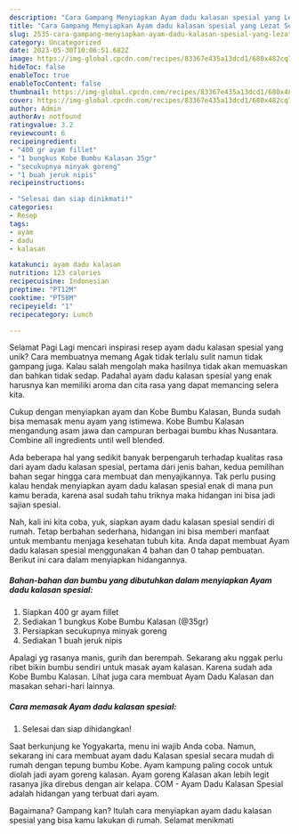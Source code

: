 ```yaml
---
description: "Cara Gampang Menyiapkan Ayam dadu kalasan spesial yang Lezat Sekali, Enak"
title: "Cara Gampang Menyiapkan Ayam dadu kalasan spesial yang Lezat Sekali, Enak"
slug: 2535-cara-gampang-menyiapkan-ayam-dadu-kalasan-spesial-yang-lezat-sekali-enak
category: Uncategorized
date: 2023-05-30T10:06:51.682Z
image: https://img-global.cpcdn.com/recipes/83367e435a13dcd1/680x482cq70/ayam-dadu-kalasan-spesial-foto-resep-utama.jpg
hideToc: false
enableToc: true
enableTocContent: false
thumbnail: https://img-global.cpcdn.com/recipes/83367e435a13dcd1/680x482cq70/ayam-dadu-kalasan-spesial-foto-resep-utama.jpg
cover: https://img-global.cpcdn.com/recipes/83367e435a13dcd1/680x482cq70/ayam-dadu-kalasan-spesial-foto-resep-utama.jpg
author: Admin
authorAv: notfound
ratingvalue: 3.2
reviewcount: 6
recipeingredient:
- "400 gr ayam fillet"
- "1 bungkus Kobe Bumbu Kalasan 35gr"
- "secukupnya minyak goreng"
- "1 buah jeruk nipis"
recipeinstructions:

- "Selesai dan siap dinikmati!"
categories:
- Resep
tags:
- ayam
- dadu
- kalasan

katakunci: ayam dadu kalasan 
nutrition: 123 calories
recipecuisine: Indonesian
preptime: "PT12M"
cooktime: "PT58M"
recipeyield: "1"
recipecategory: Lunch

---
```



Selamat Pagi Lagi mencari inspirasi resep ayam dadu kalasan spesial yang unik? Cara membuatnya memang Agak tidak terlalu sulit namun tidak gampang juga. Kalau salah mengolah maka hasilnya tidak akan memuaskan dan bahkan tidak sedap. Padahal ayam dadu kalasan spesial yang enak harusnya kan memiliki aroma dan cita rasa yang dapat memancing selera kita.


Cukup dengan menyiapkan ayam dan Kobe Bumbu Kalasan, Bunda sudah bisa memasak menu ayam yang istimewa. Kobe Bumbu Kalasan mengandung asam jawa dan campuran berbagai bumbu khas Nusantara. Combine all ingredients until well blended.

Ada beberapa hal yang sedikit banyak berpengaruh terhadap kualitas rasa dari ayam dadu kalasan spesial, pertama dari jenis bahan, kedua pemilihan bahan segar hingga cara membuat dan menyajikannya. Tak perlu pusing kalau hendak menyiapkan ayam dadu kalasan spesial enak di mana pun kamu berada, karena asal sudah tahu triknya maka hidangan ini bisa jadi sajian spesial.


Nah, kali ini kita coba, yuk, siapkan ayam dadu kalasan spesial sendiri di rumah. Tetap berbahan sederhana, hidangan ini bisa memberi manfaat untuk membantu menjaga kesehatan tubuh kita. Anda dapat membuat Ayam dadu kalasan spesial menggunakan 4 bahan dan 0 tahap pembuatan. Berikut ini cara dalam menyiapkan hidangannya.

<!--inarticleads1-->

##### Bahan-bahan dan bumbu yang dibutuhkan dalam menyiapkan Ayam dadu kalasan spesial:

1. Siapkan 400 gr ayam fillet
1. Sediakan 1 bungkus Kobe Bumbu Kalasan (@35gr)
1. Persiapkan secukupnya minyak goreng
1. Sediakan 1 buah jeruk nipis


Apalagi yg rasanya manis, gurih dan berempah. Sekarang aku nggak perlu ribet bikin bumbu sendiri untuk masak ayam kalasan. Karena sudah ada Kobe Bumbu Kalasan. Lihat juga cara membuat Ayam Dadu Kalasan dan masakan sehari-hari lainnya. 

<!--inarticleads2-->

##### Cara memasak Ayam dadu kalasan spesial:


1. Selesai dan siap dihidangkan!

Saat berkunjung ke Yogyakarta, menu ini wajib Anda coba. Namun, sekarang ini cara membuat ayam dadu Kalasan spesial secara mudah di rumah dengan tepung bumbu Kobe. Ayam kampung paling cocok untuk diolah jadi ayam goreng kalasan. Ayam goreng Kalasan akan lebih legit rasanya jika direbus dengan air kelapa. COM - Ayam Dadu Kalasan Spesial adalah hidangan yang terbuat dari ayam. 

Bagaimana? Gampang kan? Itulah cara menyiapkan ayam dadu kalasan spesial yang bisa kamu lakukan di rumah. Selamat menikmati
